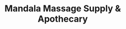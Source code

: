 ---
title: "Mandala Massage Supply & Apothecary"
url: /reno/mandala-massage-supply-and-apothecary/
shop: massage
---